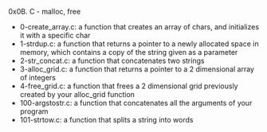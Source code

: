 0x0B. C - malloc, free
 - 0-create_array.c: a function that creates an array of chars, and initializes it with a specific char
 - 1-strdup.c: a function that returns a pointer to a newly allocated space in memory, which contains a copy of the string given as a parameter
 - 2-str_concat.c: a function that concatenates two strings
 - 3-alloc_grid.c: a function that returns a pointer to a 2 dimensional array of integers
 - 4-free_grid.c:  a function that frees a 2 dimensional grid previously created by your alloc_grid function
 - 100-argstostr.c:  a function that concatenates all the arguments of your program
 - 101-strtow.c: a function that splits a string into words
